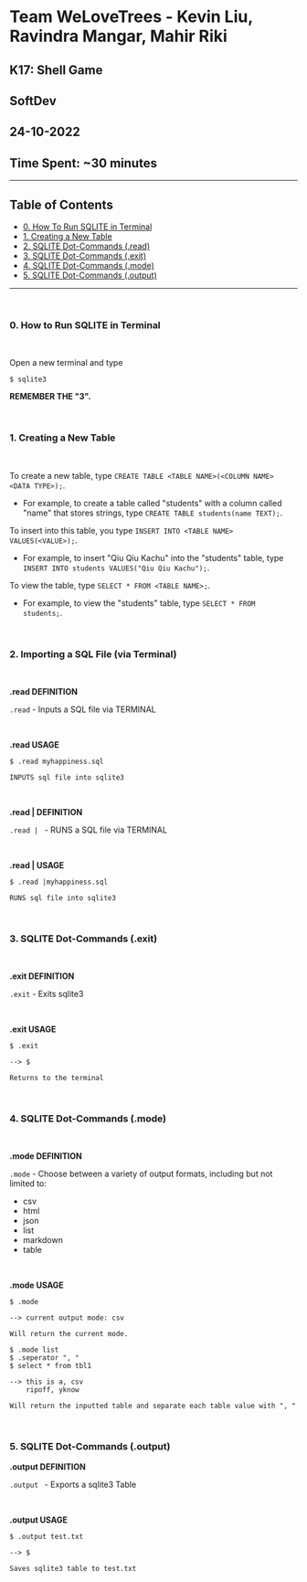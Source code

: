 # Team WeLoveTrees - Kevin Liu, Ravindra Mangar, Mahir Riki
## K17: Shell Game
## SoftDev
## 24-10-2022
## Time Spent: ~30 minutes

---

## Table of Contents
- [0. How To Run SQLITE in Terminal](#0)
- [1. Creating a New Table](#1)
- [2. SQLITE Dot-Commands (.read)](#2)
- [3. SQLITE Dot-Commands (.exit)](#3)
- [4. SQLITE Dot-Commands (.mode)](#4)
- [5. SQLITE Dot-Commands (.output)](#5)

---

<br>

### <a id = 0> </a> 0. How to Run SQLITE in Terminal
<br>

Open a new terminal and type 

```$ sqlite3```

<b> REMEMBER THE "3".</b>

<br>

### <a id = 1> </a> 1. Creating a New Table

<br>

To create a new table, type ```CREATE TABLE <TABLE NAME>(<COLUMN NAME> <DATA TYPE>);```. <br>
* For example, to create a table called "students" with a column called "name" that stores strings, type ```CREATE TABLE students(name TEXT);```.

To insert into this table, you type ```INSERT INTO <TABLE NAME> VALUES(<VALUE>);```. <br>
* For example, to insert "Qiu Qiu Kachu" into the "students" table, type ```INSERT INTO students VALUES("Qiu Qiu Kachu");```.

To view the table, type ```SELECT * FROM <TABLE NAME>;```. <br>
* For example, to view the "students" table, type ```SELECT * FROM students;```.

<br>

### <a id = 2> </a> 2. Importing a SQL File (via Terminal)

<br>

<b>.read DEFINITION</b>

```.read``` - Inputs a SQL file via TERMINAL

<br>

<b>.read USAGE</b>

```
$ .read myhappiness.sql

INPUTS sql file into sqlite3
```

<br>

<b>.read | DEFINITION</b>

```.read | ``` - RUNS a SQL file via TERMINAL

<br>

<b>.read | USAGE</b>

```
$ .read |myhappiness.sql

RUNS sql file into sqlite3
```

<br>

### <a id = 3> </a> 3. SQLITE Dot-Commands (.exit)

<br>

<b>.exit DEFINITION</b>

```.exit``` - Exits sqlite3

<br>

<b>.exit USAGE</b>

```
$ .exit

--> $

Returns to the terminal
```

<br>

### <a id = 4> </a> 4. SQLITE Dot-Commands (.mode)

<br>

<b>.mode DEFINITION</b>


```.mode``` - Choose between a variety of output formats, including but not limited to:
- csv
- html
- json
- list
- markdown
- table

<br>

<b>.mode USAGE</b>

```
$ .mode

--> current output mode: csv

Will return the current mode.
```

```
$ .mode list
$ .seperator ", "
$ select * from tbl1

--> this is a, csv
    ripoff, yknow

Will return the inputted table and separate each table value with ", "
```

<br>

### <a id = 5> </a> 5. SQLITE Dot-Commands (.output)

<b>.output DEFINITION</b>

```.output ``` - Exports a sqlite3 Table

<br>

<b>.output USAGE</b>

```
$ .output test.txt

--> $

Saves sqlite3 table to test.txt
```

<br>